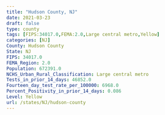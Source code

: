 ```yaml
---
title: "Hudson County, NJ"
date: 2021-03-23
draft: false
type: county
tags: [FIPS:34017.0,FEMA:2.0,Large central metro,Yellow]
categories: [NJ]
County: Hudson County
State: NJ
FIPS: 34017.0
FEMA_Region: 2.0
Population: 672391.0
NCHS_Urban_Rural_Classification: Large central metro
Tests_in_prior_14_days: 46852.0
Fourteen_day_test_rate_per_100000: 6968.0
Percent_Positivity_in_prior_14_days: 0.086
Level: Yellow
url: /states/NJ/hudson-county
---
```



